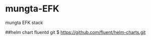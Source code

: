 # mungta-EFK
mungta EFK stack 

##helm chart fluentd git 
$ https://github.com/fluent/helm-charts.git
